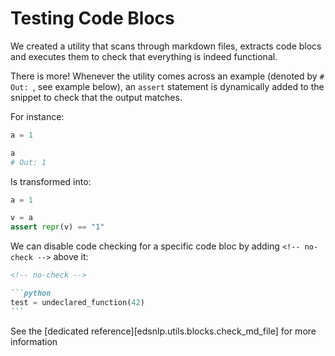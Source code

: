 # Testing Code Blocs

We created a utility that scans through markdown files, extracts code blocs and executes them to check that everything is indeed functional.

There is more! Whenever the utility comes across an example (denoted by `# Out: `, see example below), an `assert` statement is dynamically added to the snippet to check that the output matches.

For instance:

```python
a = 1

a
# Out: 1
```

Is transformed into:

```python
a = 1

v = a
assert repr(v) == "1"
```

We can disable code checking for a specific code bloc by adding `<!-- no-check -->` above it:

````md
<!-- no-check -->

```python
test = undeclared_function(42)
```
````

See the [dedicated reference][edsnlp.utils.blocks.check_md_file] for more information
